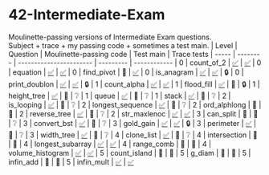 # 42-Intermediate-Exam
Moulinette-passing versions of Intermediate Exam questions.<br>Subject + trace + my passing code + sometimes a test main.
| Level | Question | Moulinette-passing code | Test main | Trace tests
| ----- | -------- | ----------------------- | --------- | ------------
| 0 | count_of_2       | [:white_check_mark:](./0-count_of_2/mine)       | [:white_check_mark:](./0-count_of_2/tester)
| 0 | equation         | [:white_check_mark:](./0-equation/mine)         | [:white_check_mark:](./0-equation/tester)
| 0 | find_pivot       | :no_entry_sign:                                 | [:white_check_mark:](./0-find_pivot/tester)
| 0 | is_anagram       | [:white_check_mark:](./0-is_anagram/mine)       | [:white_check_mark:](./0-is_anagram/tester)    | :lock:
| 0 | print_doublon    | [:white_check_mark:](./0-print_doublon/mine)    | [:white_check_mark:](./0-print_doublon/tester) | :lock:
| 1 | count_alpha      | [:white_check_mark:](./1-count_alpha/mine)      | [:white_check_mark:](./1-count_alpha/tester)
| 1 | flood_fill       | [:white_check_mark:](./1-flood_fill/mine)       | :no_entry_sign: | :lock:
| 1 | height_tree      | [:white_check_mark:](./1-height_tree/mine)      | :no_entry_sign: | :grey_question:
| 1 | queue            | [:white_check_mark:](./1-queue/mine)            | :no_entry_sign: | :grey_question:
| 1 | stack            | [:white_check_mark:](./1-stack/mine)            | :no_entry_sign: | :grey_question:
| 2 | is_looping       | [:white_check_mark:](./2-is_looping/mine)       | :no_entry_sign: | :grey_question:
| 2 | longest_sequence | [:white_check_mark:](./2-longest_sequence/mine) | :no_entry_sign: | :grey_question:
| 2 | ord_alphlong     | :no_entry_sign:                                 | :no_entry_sign:
| 2 | reverse_tree     | [:white_check_mark:](./2-reverse_tree/mine)     | :no_entry_sign: | :grey_question:
| 2 | str_maxlenoc     | [:white_check_mark:](./2-str_maxlenoc/mine)     | [:white_check_mark:](./2-str_maxlenoc/tester)
| 3 | can_split        | :no_entry_sign:                                 | :no_entry_sign: | :grey_question:
| 3 | convert_bst      | [:white_check_mark:](./3-convert_bst/mine)      | :no_entry_sign: | :grey_question:
| 3 | gold_gain        | [:white_check_mark:](./3-gold_gain/mine)        | [:white_check_mark:](./3-gold_gain/tester) | :lock:
| 3 | perimeter        | [:white_check_mark:](./3-perimeter/mine)        | :no_entry_sign: | :grey_question:
| 3 | width_tree       | [:white_check_mark:](./3-width_tree/mine)       | :no_entry_sign: | :grey_question:
| 4 | clone_list       | [:white_check_mark:](./4-clone_list/mine)       | :no_entry_sign: | :grey_question:
| 4 | intersection     | :no_entry_sign:                                 | :no_entry_sign:
| 4 | longest_subarray | [:white_check_mark:](./4-longest_subarray/mine) | [:white_check_mark:](./4-longest_subarray/tester)
| 4 | range_comb       | :no_entry_sign:                                 | :no_entry_sign:
| 4 | volume_histogram | [:white_check_mark:](./4-volume_histogram/mine) | [:white_check_mark:](./4-volume_histogram/tester)
| 5 | count_island     | :no_entry_sign:                                 | :no_entry_sign:
| 5 | g_diam           | :no_entry_sign:                                 | :no_entry_sign:
| 5 | infin_add        | :no_entry_sign:                                 | :no_entry_sign:
| 5 | infin_mult       | [:white_check_mark:](./5-infin_mult/mine)       | [:white_check_mark:](./5-infin_mult/tester)
